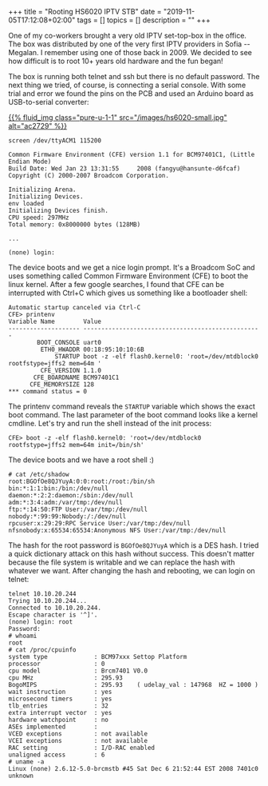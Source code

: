 +++
title = "Rooting HS6020 IPTV STB"
date = "2019-11-05T17:12:08+02:00"
tags = []
topics = []
description = ""
+++

One of my co-workers brought a very old IPTV set-top-box in the office. 
The box was distributed by one of the very first IPTV providers in Sofia -- Megalan.
I remember using one of those back in 2009. 
We decided to see how difficult is to root 10+ years old hardware and the fun began!

The box is running both telnet and ssh but there is no default password.
The next thing we tried, of course, is connecting a serial console.
With some trial and error we found the pins on the PCB and used an Arduino board as 
USB-to-serial converter:

[{{% fluid_img class="pure-u-1-1" src="/images/hs6020-small.jpg" alt="ac2729" %}}](/images/hs6020.jpg "hs6020")

```
screen /dev/ttyACM1 115200
```


```
Common Firmware Environment (CFE) version 1.1 for BCM97401C1, (Little Endian Mode)
Build Date: Wed Jan 23 13:31:55     2008 (fangyu@hansunte-d6fcaf)
Copyright (C) 2000-2007 Broadcom Corporation.

Initializing Arena.
Initializing Devices.
env loaded
Initializing Devices finish.
CPU speed: 297MHz
Total memory: 0x8000000 bytes (128MB)

...

(none) login: 
```


The device boots and we get a nice login prompt. 
It's a Broadcom SoC and uses something called Common Firmware Environment (CFE) to boot the linux kernel. 
After a few google searches, I found that CFE can be interrupted with Ctrl+C which gives us something like a bootloader shell:

```
Automatic startup canceled via Ctrl-C
CFE> printenv
Variable Name        Value
-------------------- --------------------------------------------------
        BOOT_CONSOLE uart0
         ETH0_HWADDR 00:18:95:10:10:6B
             STARTUP boot -z -elf flash0.kernel0: 'root=/dev/mtdblock0 rootfstype=jffs2 mem=64m '
         CFE_VERSION 1.1.0
       CFE_BOARDNAME BCM97401C1
      CFE_MEMORYSIZE 128
*** command status = 0
```

The printenv command reveals the `STARTUP` variable which shows the exact boot command.
The last parameter of the boot command looks like a kernel cmdline.
Let's try and run the shell instead of the init process:

```
CFE> boot -z -elf flash0.kernel0: 'root=/dev/mtdblock0 rootfstype=jffs2 mem=64m init=/bin/sh'
```

The device boots and we have a root shell :)

```shell
# cat /etc/shadow
root:BGOfOe8QJYuyA:0:0:root:/root:/bin/sh
bin:*:1:1:bin:/bin:/dev/null
daemon:*:2:2:daemon:/sbin:/dev/null
adm:*:3:4:adm:/var/tmp:/dev/null
ftp:*:14:50:FTP User:/var/tmp:/dev/null
nobody:*:99:99:Nobody:/:/dev/null
rpcuser:x:29:29:RPC Service User:/var/tmp:/dev/null
nfsnobody:x:65534:65534:Anonymous NFS User:/var/tmp:/dev/null
```

The hash for the root password is `BGOfOe8QJYuyA` which is a DES hash.
I tried a quick dictionary attack on this hash without success.
This doesn't matter because the file system is writable and we can replace the hash with whatever we want.
After changing the hash and rebooting, we can login on telnet:

```shell
telnet 10.10.20.244 
Trying 10.10.20.244...
Connected to 10.10.20.244.
Escape character is '^]'.
(none) login: root
Password: 
# whoami
root
# cat /proc/cpuinfo
system type             : BCM97xxx Settop Platform
processor               : 0
cpu model               : Brcm7401 V0.0
cpu MHz                 : 295.93
BogoMIPS                : 295.93    ( udelay_val : 147968  HZ = 1000 )
wait instruction        : yes
microsecond timers      : yes
tlb_entries             : 32
extra interrupt vector  : yes
hardware watchpoint     : no
ASEs implemented        :
VCED exceptions         : not available
VCEI exceptions         : not available
RAC setting             : I/D-RAC enabled
unaligned access        : 6
# uname -a
Linux (none) 2.6.12-5.0-brcmstb #45 Sat Dec 6 21:52:44 EST 2008 7401c0 unknown
```
